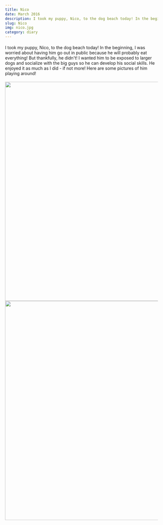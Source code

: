 ```yaml
---
title: Nico
date: March 2016
description: I took my puppy, Nico, to the dog beach today! In the beginning, I was worried about having him go out in public because he will probably eat everything! But thankfully, he didn't! I wanted him to be exposed...
slug: Nico
img: nico.jpg
category: diary
---
```


<p>
    I took my puppy, Nico, to the dog beach today! In the beginning, I was worried about having him go out in public because he will probably eat everything! But thankfully, he didn't! I wanted him to be exposed to larger dogs and socialize with the big guys so he can develop his social skills. He enjoyed it as much as I did - if not more! Here are some pictures of him playing around!
</p>
        <img src="https://3.bp.blogspot.com/-_hhAfIeTtGQ/Vv257VWa4dI/AAAAAAAAASQ/8yPj4nZqj_ka2_cDC23z5Fp5A0i6oZdmw/s1600/IMG_1870.JPG" width="720" />
        <img src="https://1.bp.blogspot.com/--ZQitVAM5ZM/Vv257bMsXeI/AAAAAAAAASU/uDU0t8XIzoYSZ_WyWKE_nfD51AfFo4cSw/s1600/IMG_1867.JPG" width="720" />

<style>

div {
   text-align: justify;
}

p {
    padding-top: 5px;
    padding-bottom: 5px;
}

</style>